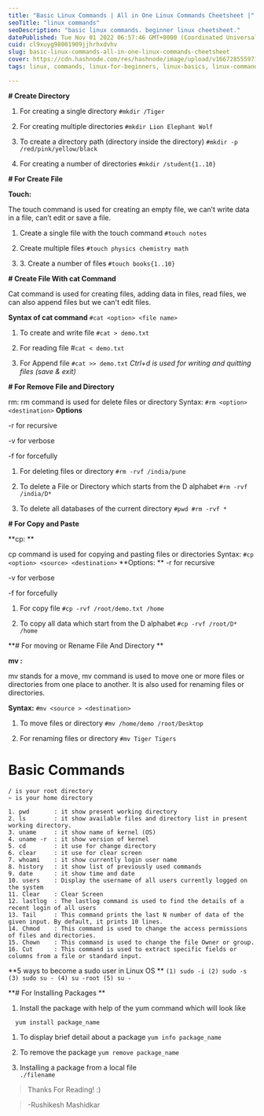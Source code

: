 ```yaml
---
title: "Basic Linux Commands | All in One Linux Commands Cheetsheet |"
seoTitle: "linux commands"
seoDescription: "basic linux commands. beginner linux cheetsheet."
datePublished: Tue Nov 01 2022 06:57:46 GMT+0000 (Coordinated Universal Time)
cuid: cl9xuyg98001909jjhrhxdvhv
slug: basic-linux-commands-all-in-one-linux-commands-cheetsheet
cover: https://cdn.hashnode.com/res/hashnode/image/upload/v1667285559713/BmlzsYsnG.png
tags: linux, commands, linux-for-beginners, linux-basics, linux-commands

---
```


**\# Create Directory**

1. For creating a single directory `#mkdir /Tiger`
    
2. For creating multiple directories `#mkdir Lion Elephant Wolf`
    
3. To create a directory path (directory inside the directory) `#mkdir -p /red/pink/yellow/black`
    
4. For creating a number of directories `#mkdir /student{1..10}`
    

**\# For Create File**

**Touch:**

The touch command is used for creating an empty file, we can’t write data in a file, can’t edit or save a file.

1. Create a single file with the touch command `#touch notes`
    
2. Create multiple files `#touch physics chemistry math`
    
3. 3\. Create a number of files `#touch books{1..10}`
    

**\# Create File With cat Command**

Cat command is used for creating files, adding data in files, read files, we can also append files but we can't edit files.

**Syntax of cat command** `#cat <option> <file name>`

1. To create and write file `#cat > demo.txt`
    
2. For reading file #`cat < demo.txt`
    
3. For Append file `#cat >> demo.txt` *Ctrl+d is used for writing and quitting files (save & exit)*
    

**\# For Remove File and Directory**

rm: rm command is used for delete files or directory Syntax: `#rm <option> <destination>` **Options**

\-r for recursive

\-v for verbose

\-f for forcefully

1. For deleting files or directory `#rm -rvf /india/pune`
    
2. To delete a File or Directory which starts from the D alphabet `#rm -rvf /india/D*`
    
3. To delete all databases of the current directory `#pwd #rm -rvf *`
    

**\# For Copy and Paste**

\*\*cp: \*\*

cp command is used for copying and pasting files or directories Syntax: `#cp <option> <source> <destination>` \*\*Options: \*\* -r for recursive

\-v for verbose

\-f for forcefully

1. For copy file `#cp -rvf /root/demo.txt /home`
    
2. To copy all data which start from the D alphabet `#cp -rvf /root/D* /home`
    

\*\*# For moving or Rename File And Directory \*\*

**mv :**

mv stands for a move, mv command is used to move one or more files or directories from one place to another. It is also used for renaming files or directories.

**Syntax:** `#mv <source > <destination>`

1. To move files or directory `#mv /home/demo /root/Desktop`
    
2. For renaming files or directory `#mv Tiger Tigers`
    

# **Basic Commands**

```plaintext
/ is your root directory 
~ is your home directory

1. pwd       : it show present working directory
2. ls        : it show available files and directory list in present working directory.
3. uname     : it show name of kernel (OS)
4. uname -r  : it show version of kernel 
5. cd        : it use for change directory
6. clear     : it use for clear screen
7. whoami    : it show currently login user name
8. history   : it show list of previously used commands
9. date      : it show time and date
10. users    : Display the username of all users currently logged on the system
11. Clear    : Clear Screen
12. lastlog  : The lastlog command is used to find the details of a recent login of all users
13. Tail     : This command prints the last N number of data of the given input. By default, it prints 10 lines. 
14. Chmod    : This command is used to change the access permissions of files and directories.
15. Chown    : This command is used to change the file Owner or group.
16. Cut      : This command is used to extract specific fields or columns from a file or standard input.
```

\*\*5 ways to become a sudo user in Linux OS \*\* `(1) sudo -i (2) sudo -s (3) sudo su - (4) su -root (5) su -`

\*\*# For Installing Packages \*\*

1. Install the package with help of the yum command which will look like
    

```plaintext
  yum install package_name
```

1. To display brief detail about a package `yum info package_name`
    
2. To remove the package `yum remove package_name`
    
3. Installing a package from a local file  
    `./filename`
    

> Thanks For Reading! :)

> \-Rushikesh Mashidkar